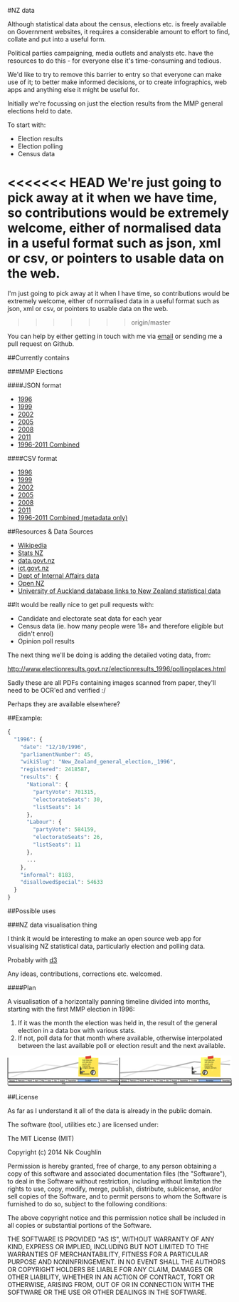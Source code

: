 #NZ data

Although statistical data about the census, elections etc. is freely available on Government websites, it requires a considerable amount to effort to find, collate and put into a useful form.

Political parties campaigning, media outlets and analysts etc. have the resources to do this - for everyone else it's time-consuming and tedious.

We'd like to try to remove this barrier to entry so that everyone can make use of it; to better make informed decisions, or to create infographics, web apps and anything else it might be useful for.

Initially we're focussing on just the election results from the MMP general elections held to date.

To start with:

- Election results
- Election polling
- Census data

<<<<<<< HEAD
We're just going to pick away at it when we have time, so contributions would be extremely welcome, either of normalised data in a useful format such as json, xml or csv, or pointers to usable data on the web.  
=======
I'm just going to pick away at it when I have time, so contributions would be extremely welcome, either of normalised data in a useful format such as json, xml or csv, or pointers to usable data on the web.
>>>>>>> origin/master

You can help by either getting in touch with me via [email](mailto:nrkn.com@gmail.com) or sending me a pull request on Github.

##Currently contains 

###MMP Elections

####JSON format
- [1996](https://github.com/nrkn/nz-data/blob/master/nz-general-election-1996.json)
- [1999](https://github.com/nrkn/nz-data/blob/master/nz-general-election-1999.json)
- [2002](https://github.com/nrkn/nz-data/blob/master/nz-general-election-2002.json)
- [2005](https://github.com/nrkn/nz-data/blob/master/nz-general-election-2005.json)
- [2008](https://github.com/nrkn/nz-data/blob/master/nz-general-election-2008.json)
- [2011](https://github.com/nrkn/nz-data/blob/master/nz-general-election-2011.json)
- [1996-2011 Combined](https://github.com/nrkn/nz-data/blob/master/nz-general-elections.json)

####CSV format
- [1996](https://github.com/nrkn/nz-data/blob/master/nz-general-election-1996-results.csv)
- [1999](https://github.com/nrkn/nz-data/blob/master/nz-general-election-1999-results.csv)
- [2002](https://github.com/nrkn/nz-data/blob/master/nz-general-election-2002-results.csv)
- [2005](https://github.com/nrkn/nz-data/blob/master/nz-general-election-2005-results.csv)
- [2008](https://github.com/nrkn/nz-data/blob/master/nz-general-election-2008-results.csv)
- [2011](https://github.com/nrkn/nz-data/blob/master/nz-general-election-2011-results.csv)
- [1996-2011 Combined (metadata only)](https://github.com/nrkn/nz-data/blob/master/nz-general-elections-meta.csv)

##Resources & Data Sources

- [Wikipedia](http://en.wikipedia.org)
- [Stats NZ](http://www.stats.govt.nz/)
- [data.govt.nz](https://data.govt.nz/)
- [ict.govt.nz](http://ict.govt.nz/)
- [Dept of Internal Affairs data](http://www.dia.govt.nz/Data-and-statistics)
- [Open NZ](https://wiki.open.org.nz/wiki/display/main/Welcome)
- [University of Auckland database links to New Zealand statistical data](https://www.library.auckland.ac.nz/databases/record/?record=NZStats)

##It would be really nice to get pull requests with:

- Candidate and electorate seat data for each year
- Census data (ie. how many people were 18+ and therefore eligible but didn't enrol)
- Opinion poll results

The next thing we'll be doing is adding the detailed voting data, from:

http://www.electionresults.govt.nz/electionresults_1996/pollingplaces.html

Sadly these are all PDFs containing images scanned from paper, they'll need to be OCR'ed and verified :/

Perhaps they are available elsewhere?

##Example:

```javascript
{
  "1996": {
    "date": "12/10/1996",
    "parliamentNumber": 45,
    "wikiSlug": "New_Zealand_general_election,_1996",
    "registered": 2418587,
    "results": {
      "National": {
        "partyVote": 701315,
        "electorateSeats": 30,
        "listSeats": 14
      },
      "Labour": {
        "partyVote": 584159,
        "electorateSeats": 26,
        "listSeats": 11
      },
      ...
    },
    "informal": 8183,
    "disallowedSpecial": 54633
  }
}
```

##Possible uses

###NZ data visualisation thing

I think it would be interesting to make an open source web app for visualising NZ statistical data, particularly election and polling data.

Probably with [d3](http://d3js.org/)

Any ideas, contributions, corrections etc. welcomed.

####Plan

A visualisation of a horizontally panning timeline divided into months, starting with the first MMP election in 1996:

1. If it was the month the election was held in, the result of the general election in a data box with various stats.
2. If not, poll data for that month where available, otherwise interpolated between the last available poll or election result and the next available.

![](timeline.png)


##License

As far as I understand it all of the data is already in the public domain. 

The software (tool, utilities etc.) are licensed under: 

The MIT License (MIT)

Copyright (c) 2014 Nik Coughlin

Permission is hereby granted, free of charge, to any person obtaining a copy
of this software and associated documentation files (the "Software"), to deal
in the Software without restriction, including without limitation the rights
to use, copy, modify, merge, publish, distribute, sublicense, and/or sell
copies of the Software, and to permit persons to whom the Software is
furnished to do so, subject to the following conditions:

The above copyright notice and this permission notice shall be included in
all copies or substantial portions of the Software.

THE SOFTWARE IS PROVIDED "AS IS", WITHOUT WARRANTY OF ANY KIND, EXPRESS OR
IMPLIED, INCLUDING BUT NOT LIMITED TO THE WARRANTIES OF MERCHANTABILITY,
FITNESS FOR A PARTICULAR PURPOSE AND NONINFRINGEMENT. IN NO EVENT SHALL THE
AUTHORS OR COPYRIGHT HOLDERS BE LIABLE FOR ANY CLAIM, DAMAGES OR OTHER
LIABILITY, WHETHER IN AN ACTION OF CONTRACT, TORT OR OTHERWISE, ARISING FROM,
OUT OF OR IN CONNECTION WITH THE SOFTWARE OR THE USE OR OTHER DEALINGS IN
THE SOFTWARE.

